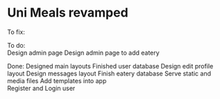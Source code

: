 # Uni Meals revamped

To fix:

To do:		
	Design admin page
	Design admin page to add eatery

Done:
	Designed main layouts
	Finished user database
	Design edit profile layout
	Design messages layout
	Finish eatery database
	Serve static and media files
	Add templates into app	
	Register and Login user